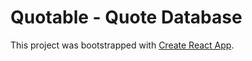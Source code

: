 # Quotable - Quote Database

This project was bootstrapped with [Create React App](https://github.com/facebook/create-react-app).
